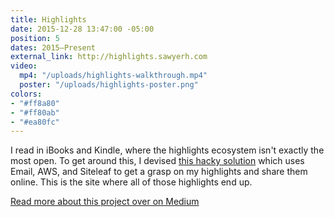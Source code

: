 ```yaml
---
title: Highlights
date: 2015-12-28 13:47:00 -05:00
position: 5
dates: 2015–Present
external_link: http://highlights.sawyerh.com
video:
  mp4: "/uploads/highlights-walkthrough.mp4"
  poster: "/uploads/highlights-poster.png"
colors:
- "#ff8a80"
- "#ff80ab"
- "#ea80fc"
---
```


I read in iBooks and Kindle, where the highlights ecosystem isn't exactly the most open. To get around this, I devised [this hacky solution](https://medium.com/@sawyerh/how-i-m-exporting-my-highlights-from-the-grasps-of-ibooks-and-kindle-ce6a6031b298#.dljkgp2wx) which uses Email, AWS, and Siteleaf to get a grasp on my highlights and share them online. This is the site where all of those highlights end up.

[Read more about this project over on Medium](https://medium.com/@sawyerh/how-i-m-exporting-my-highlights-from-the-grasps-of-ibooks-and-kindle-ce6a6031b298)
